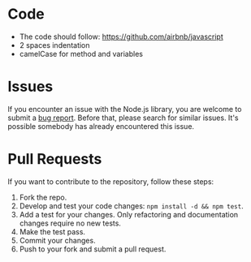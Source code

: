 # Code

* The code should follow: https://github.com/airbnb/javascript
* 2 spaces indentation
* camelCase for method and variables

# Issues

If you encounter an issue with the Node.js library, you are welcome to submit
a [bug report](https://github.com/germanattanasio/markdown-it-conref/issues).
Before that, please search for similar issues. It's possible somebody has
already encountered this issue.

# Pull Requests

If you want to contribute to the repository, follow these steps:

1. Fork the repo.
2. Develop and test your code changes: `npm install -d && npm test`.
3. Add a test for your changes. Only refactoring and documentation changes
require no new tests.
4. Make the test pass.
5. Commit your changes.
6. Push to your fork and submit a pull request.
